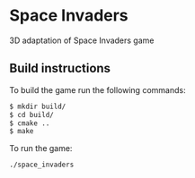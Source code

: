 # Space Invaders
3D adaptation of Space Invaders game

## Build instructions
To build the game run the following commands:
```bash
$ mkdir build/
$ cd build/
$ cmake ..
$ make
```

To run the game:
```
./space_invaders
```


